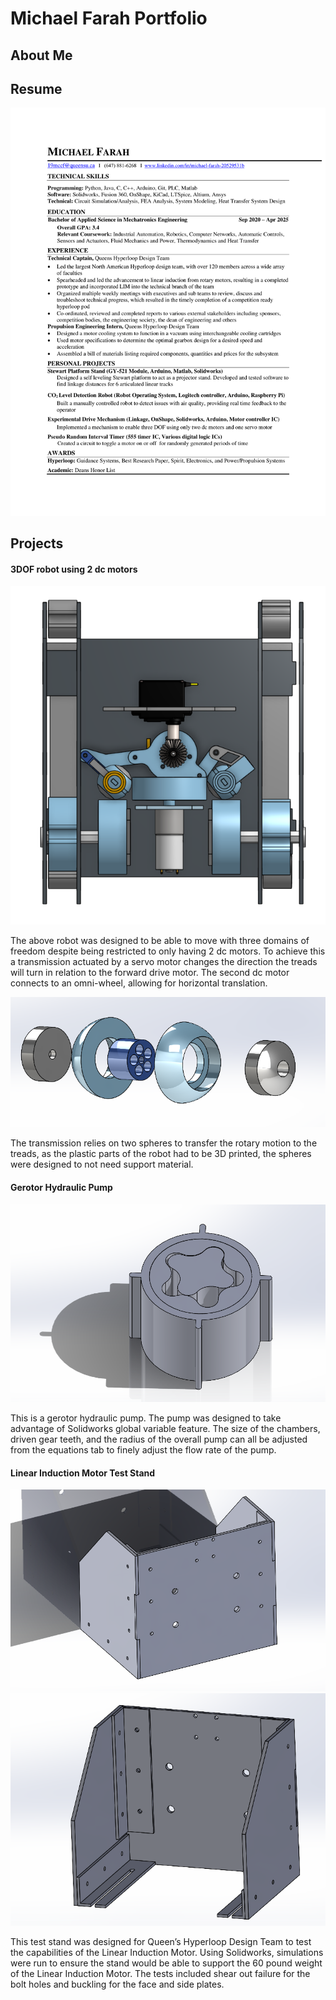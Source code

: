 # Michael Farah Portfolio

## About Me

## Resume
![3D printed Sphere](MichaelFarahResume.png)


## Projects

#### 3DOF robot using 2 dc motors
![3D printed Sphere](DrivetrainTop.PNG)

The above robot was designed to be able to move with three domains of freedom despite being restricted to only having 2 dc motors. To achieve this a transmission actuated by a servo motor changes the direction the treads will turn in relation to the forward drive motor. The second dc motor connects to an omni-wheel, allowing for horizontal translation.

![3D printed Sphere](Ballsembly.PNG)

The transmission relies on two spheres to transfer the rotary motion to the treads, as the plastic parts of the robot had to be 3D printed, the spheres were designed to not need support material.



#### Gerotor Hydraulic Pump
![3D printed Sphere](Gerotor.PNG)

This is a gerotor hydraulic pump. The pump was designed to take advantage of Solidworks global variable feature. The size of the chambers, driven gear teeth, and the radius of the overall pump can all be adjusted from the equations tab to finely adjust the flow rate of the pump.

#### Linear Induction Motor Test Stand
![3D printed Sphere](StandFrontView.PNG)
![3D printed Sphere](TestStandBackView.PNG)

This test stand was designed for Queen’s Hyperloop Design Team to test the capabilities of the Linear Induction Motor. Using Solidworks, simulations were run to ensure the stand would be able to support the 60 pound weight of the Linear Induction Motor. The tests included shear out failure for the bolt holes and buckling for the face and side plates.

